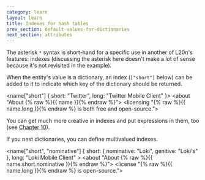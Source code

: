 ```yaml
---
category: learn
layout: learn
title: Indexes for hash tables
prev_section: default-values-for-dictionaries
next_section: attributes
---
```


The asterisk `*` syntax is short-hand for a specific use in another of L20n's features: indexes (discussing the asterisk here doesn't make a lot of sense because it's not revisited in the example).

When the entity's value is a dictionary, an index (`["short"]` below) can be added to it to indicate which key of the dictionary should be returned.

<div id="editor1" class="editor height15">&lt;name["short"] {
  short: "Twitter",
  long: "Twitter Mobile Client"
}&gt;
&lt;about "About {% raw %}{{ name }}{% endraw %}"&gt;
&lt;licensing "{% raw %}{{ name.long }}{% endraw %} is both free and open-source."&gt;
</div>
<dl id="output">
</dl>

You can get much more creative in indexes and put expressions in them, too (see <a href="{% post_url 2012-07-10-expressions %}">Chapter 10</a>).

If you nest dictionaries, you can define multivalued indexes.

<div id="editor2" class="editor height15">&lt;name["short", "nominative"] {
  short: {
    nominative: "Loki",
    genitive: "Loki's"
  },
  long: "Loki Mobile Client"
&gt;
&lt;about "About {% raw %}{{ name.short.nominative }}{% endraw %}"&gt;
&lt;license "{% raw %}{{ name.long }}{% endraw %} is open-source."&gt;
</div>
<dl id="output">
</dl>